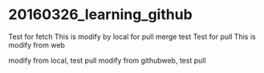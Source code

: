 # 20160326_learning_github
Test for fetch
This is modify by local for pull merge test
Test for pull
This is modify from web

modify from local, test pull
modify from githubweb, test pull
